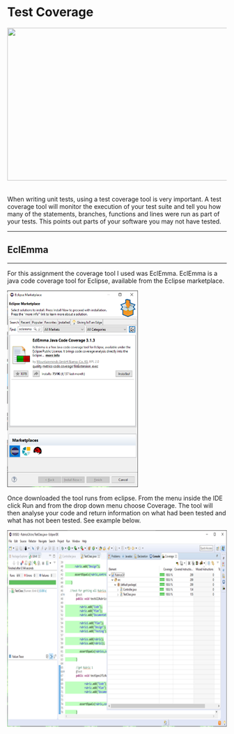 # Test Coverage
<p align = "center">
  <img width="900" height="350" src="https://devonblog.com/wp-content/uploads/2017/05/code-coverage.png">
</p>

<br>
When writing unit tests, using a test coverage tool is very important. A test coverage tool will monitor the execution of your test suite and tell you how many of the statements, branches, functions and lines were run as part of your tests. This points out parts of your software you may not have tested.
<br>

---
## EclEmma
---
For this assignment the coverage tool I used was EclEmma. EclEmma is a java code coverage tool for Eclipse, available from the Eclipse marketplace. 
<p align = "left">
  <img width="300" height="450" src="picture2.png">
</p>

Once downloaded the tool runs from eclipse. From the menu inside the IDE click Run and from the drop down menu choose Coverage. The tool will then analyse your code and return information on what had been tested and what has not been tested. See example below.

<p align = "left">
  <img width="800" height="450" src="picture1.png">
</p>
